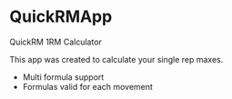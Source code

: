 # QuickRMApp
QuickRM 1RM Calculator

This app was created to calculate your single rep maxes.
* Multi formula support
* Formulas valid for each movement
